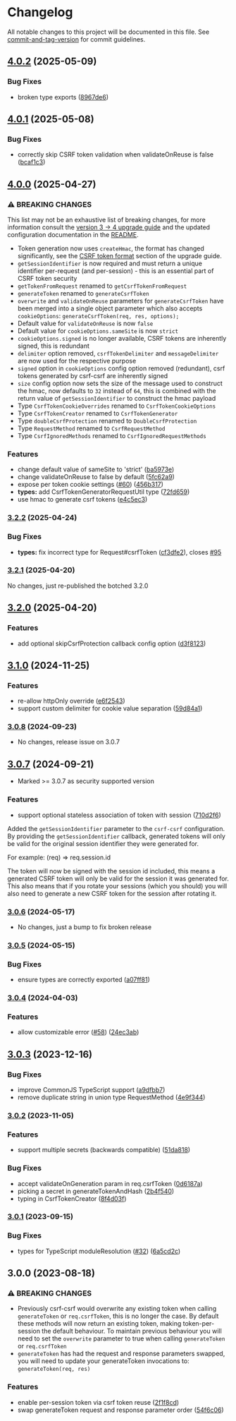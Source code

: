 # Changelog

All notable changes to this project will be documented in this file. See [commit-and-tag-version](https://github.com/absolute-version/commit-and-tag-version) for commit guidelines.

## [4.0.2](https://github.com/Psifi-Solutions/csrf-csrf/compare/v4.0.0...v4.0.2) (2025-05-09)


### Bug Fixes

* broken type exports ([8967de6](https://github.com/Psifi-Solutions/csrf-csrf/commit/8967de6814045e88caf1a7aa4bb8730e32b4d6d2))

## [4.0.1](https://github.com/Psifi-Solutions/csrf-csrf/compare/v4.0.0...v4.0.1) (2025-05-08)


### Bug Fixes

* correctly skip CSRF token validation when validateOnReuse is false ([bcaf1c3](https://github.com/Psifi-Solutions/csrf-csrf/commit/bcaf1c3f1568cebbfd8d48c2324d5d9b8f3811eb))

## [4.0.0](https://github.com/Psifi-Solutions/csrf-csrf/compare/v3.0.7...v4.0.0) (2025-04-27)


### ⚠ BREAKING CHANGES

This list may not be an exhaustive list of breaking changes, for more information consult the [version 3 -> 4 upgrade guide](./UPGRADING.md#version-3---4) and the updated configuration documentation in the [README](./README.md).

* Token generation now uses `createHmac`, the format has changed significantly, see the [CSRF token format](./UPGRADING.md#csrf-token-format-has-changed) section of the upgrade guide.
* `getSessionIdentifier` is now required and must return a unique identifier per-request (and per-session) - this is an essential part of CSRF token security
* `getTokenFromRequest` renamed to `getCsrfTokenFromRequest`
* `generateToken` renamed to `generateCsrfToken`
* `overwrite` and `validateOnReuse` parameters for `generateCsrfToken` have been merged into a single object parameter which also accepts `cookieOptions`: `generateCsrfToken(req, res, options);`
* Default value for `validateOnReuse` is now `false`
* Default value for `cookieOptions.sameSite` is now `strict`
* `cookieOptions.signed` is no longer available, CSRF tokens are inherently signed, this is redundant
* `delimiter` option removed, `csrfTokenDelimiter` and `messageDelimiter` are now used for the respective purpose
* `signed` option in `cookieOptions` config option removed (redundant), csrf tokens generated by csrf-csrf are inherently signed 
* `size` config option now sets the size of the message used to construct the hmac, now defaults to `32` instead of `64`, this is combined with the return value of `getSessionIdentifier` to construct the hmac payload
* Type `CsrfTokenCookieOverrides` renamed to `CsrfTokenCookieOptions`
* Type `CsrfTokenCreator` renamed to `CsrfTokenGenerator`
* Type `doubleCsrfProtection` renamed to `DoubleCsrfProtection`
* Type `RequestMethod` renamed to `CsrfRequestMethod`
* Type `CsrfIgnoredMethods` renamed to `CsrfIgnoredRequestMethods`

### Features

* change default value of sameSite to 'strict' ([ba5973e](https://github.com/Psifi-Solutions/csrf-csrf/commit/ba5973e44ddf7fdf0baeff038855f7307a5a1cd9))
* change validateOnReuse to false by default ([5fc62a9](https://github.com/Psifi-Solutions/csrf-csrf/commit/5fc62a98b797a7e1bc81a5d98a1c0509e1de4e76))
* expose per token cookie settings ([#60](https://github.com/Psifi-Solutions/csrf-csrf/issues/60)) ([456b317](https://github.com/Psifi-Solutions/csrf-csrf/commit/456b3179eac02deeb90cd7112f7ddbd6377c9758))
* **types:** add CsrfTokenGeneratorRequestUtil type ([72fd659](https://github.com/Psifi-Solutions/csrf-csrf/commit/72fd659f7e8ee9e82e820b1da9c393c4864dc43d))
* use hmac to generate csrf tokens ([e4c5ec3](https://github.com/Psifi-Solutions/csrf-csrf/commit/e4c5ec3ec0dc801ef0fca2ef89e1e4ff79f85aad))

### [3.2.2](https://github.com/Psifi-Solutions/csrf-csrf/compare/v3.2.1...v3.2.2) (2025-04-24)


### Bug Fixes

* **types:** fix incorrect type for Request#csrfToken ([cf3dfe2](https://github.com/Psifi-Solutions/csrf-csrf/commit/cf3dfe20ccb14ac4c428dd2897ffe7420295693a)), closes [#95](https://github.com/Psifi-Solutions/csrf-csrf/issues/95)

### [3.2.1](https://github.com/Psifi-Solutions/csrf-csrf/compare/v3.2.0...v3.2.1) (2025-04-20)

No changes, just re-published the botched 3.2.0

## [3.2.0](https://github.com/Psifi-Solutions/csrf-csrf/compare/v3.1.0...v3.2.0) (2025-04-20)


### Features

* add optional skipCsrfProtection callback config option ([d3f8123](https://github.com/Psifi-Solutions/csrf-csrf/commit/d3f81230353244c937c4c597006f2d6c64a4a671))

## [3.1.0](https://github.com/Psifi-Solutions/csrf-csrf/compare/v3.0.7...v3.1.0) (2024-11-25)


### Features

* re-allow httpOnly override ([e6f2543](https://github.com/Psifi-Solutions/csrf-csrf/commit/e6f25431743ae415a94568db823fd47e9cd90545))
* support custom delimiter for cookie value separation ([59d84a1](https://github.com/Psifi-Solutions/csrf-csrf/commit/59d84a151b4ede65d9a5e859c47de1645c76cfa2))

### [3.0.8](https://github.com/Psifi-Solutions/csrf-csrf/compare/v3.0.7...v3.0.8) (2024-09-23)

* No changes, release issue on 3.0.7

## [3.0.7](https://github.com/Psifi-Solutions/csrf-csrf/compare/v3.0.6...v3.0.7) (2024-09-21)

* Marked >= 3.0.7 as security supported version

### Features

* support optional stateless association of token with session ([710d2f6](https://github.com/Psifi-Solutions/csrf-csrf/commit/710d2f6082f1ac8ab884b10913b1b86195f86bd2))

Added the `getSessionIdentifier` parameter to the `csrf-csrf` configuration. By providing the `getSessionIdentifier` callback, generated tokens will only be valid for the original session identifier they were generated for.

For example: (req) => req.session.id

The token will now be signed with the session id included, this means a generated CSRF token will only be valid for the session it was generated for. This also means that if you rotate your sessions (which you should) you will also need to generate a new CSRF token for the session after rotating it.

### [3.0.6](https://github.com/Psifi-Solutions/csrf-csrf/compare/v3.0.5...v3.0.6) (2024-05-17)

* No changes, just a bump to fix broken release

### [3.0.5](https://github.com/Psifi-Solutions/csrf-csrf/compare/v3.0.4...v3.0.5) (2024-05-15)


### Bug Fixes

* ensure types are correctly exported ([a07ff81](https://github.com/Psifi-Solutions/csrf-csrf/commit/a07ff815724811ae8530886d5d947b2e8112e60c))

### [3.0.4](https://github.com/Psifi-Solutions/csrf-csrf/compare/v3.0.3...v3.0.4) (2024-04-03)


### Features

* allow customizable error ([#58](https://github.com/Psifi-Solutions/csrf-csrf/issues/58)) ([24ec3ab](https://github.com/Psifi-Solutions/csrf-csrf/commit/24ec3abba4911c91b2c37b6ea42acbca10d5d9f6))

## [3.0.3](https://github.com/Psifi-Solutions/csrf-csrf/compare/v3.0.1...v3.0.3) (2023-12-16)


### Bug Fixes

* improve CommonJS TypeScript support ([a9dfbb7](https://github.com/Psifi-Solutions/csrf-csrf/commit/a9dfbb7dd85cafebac68827d9d93a4996163356f))
* remove duplicate string in union type RequestMethod ([4e9f344](https://github.com/Psifi-Solutions/csrf-csrf/commit/4e9f344ea288beaa278c7121248a297bac6ac2a3))

### [3.0.2](https://github.com/Psifi-Solutions/csrf-csrf/compare/v3.0.1...v3.0.2) (2023-11-05)


### Features

* support multiple secrets (backwards compatible) ([51da818](https://github.com/Psifi-Solutions/csrf-csrf/commit/51da818ef1dfb729b894457e4316e028df0b380f))


### Bug Fixes

* accept validateOnGeneration param in req.csrfToken ([0d6187a](https://github.com/Psifi-Solutions/csrf-csrf/commit/0d6187a9c31ea13b73127774ae6f01bd96baf3dc))
* picking a secret in generateTokenAndHash ([2b4f540](https://github.com/Psifi-Solutions/csrf-csrf/commit/2b4f540bb93e92440a91cc2c53265e96c84a23c1))
* typing in CsrfTokenCreator ([8f4d03f](https://github.com/Psifi-Solutions/csrf-csrf/commit/8f4d03f24adb9f13135c9b847bd87eceb08da1d0))

### [3.0.1](https://github.com/Psifi-Solutions/csrf-csrf/compare/v3.0.0...v3.0.1) (2023-09-15)

### Bug Fixes

- types for TypeScript moduleResolution ([#32](https://github.com/Psifi-Solutions/csrf-csrf/issues/32)) ([6a5cd2c](https://github.com/Psifi-Solutions/csrf-csrf/commit/6a5cd2c43e4940577856cc08a565da79c4e1348b))

## 3.0.0 (2023-08-18)

### ⚠ BREAKING CHANGES

- Previously csrf-csrf would overwrite any existing token when calling `generateToken` or `req.csrfToken`, this is no longer the case. By default these methods will now return an existing token, making token-per-session the default behaviour. To maintain previous behaviour you will need to set the `overwrite` parameter to true when calling `generateToken` or `req.csrfToken`
- `generateToken` has had the request and response parameters swapped, you will need to update your generateToken invocations to: `generateToken(req, res)`

### Features

- enable per-session token via csrf token reuse ([2f1f8cd](https://github.com/Psifi-Solutions/csrf-csrf/commit/2f1f8cd68e9d74cca38b16f75c4f37c4047d8270))
- swap generateToken request and response parameter order ([54f6c06](https://github.com/Psifi-Solutions/csrf-csrf/commit/54f6c06b975f2c1e32c6c48edaa5bc194b4d6f91))
